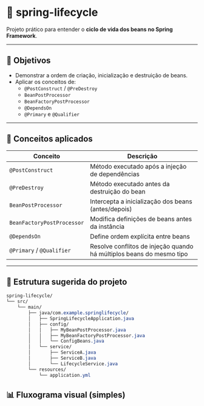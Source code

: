 # 🔄 spring-lifecycle

Projeto prático para entender o **ciclo de vida dos beans no Spring Framework**.

---

## 🎯 Objetivos

- Demonstrar a ordem de criação, inicialização e destruição de beans.
- Aplicar os conceitos de:
  - `@PostConstruct` / `@PreDestroy`
  - `BeanPostProcessor`
  - `BeanFactoryPostProcessor`
  - `@DependsOn`
  - `@Primary` e `@Qualifier`

---

## 🧠 Conceitos aplicados

| Conceito                    | Descrição                                                                 |
|----------------------------|---------------------------------------------------------------------------|
| `@PostConstruct`           | Método executado após a injeção de dependências                           |
| `@PreDestroy`              | Método executado antes da destruição do bean                              |
| `BeanPostProcessor`        | Intercepta a inicialização dos beans (antes/depois)                       |
| `BeanFactoryPostProcessor` | Modifica definições de beans antes da instância                           |
| `@DependsOn`               | Define ordem explícita entre beans                                        |
| `@Primary` / `@Qualifier`  | Resolve conflitos de injeção quando há múltiplos beans do mesmo tipo       |

---

## 📁 Estrutura sugerida do projeto

```css
spring-lifecycle/
└── src/
    └── main/
        ├── java/com.example.springlifecycle/
        │   ├── SpringLifecycleApplication.java
        │   ├── config/
        │   │   ├── MyBeanPostProcessor.java
        │   │   ├── MyBeanFactoryPostProcessor.java
        │   │   └── ConfigBeans.java
        │   └── service/
        │       ├── ServiceA.java
        │       ├── ServiceB.java
        │       └── LifecycleService.java
        └── resources/
            └── application.yml
```

## 📊 Fluxograma visual (simples)

